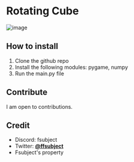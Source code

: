 # Rotating Cube

![image](resources/1.png)

## How to install
1. Clone the github repo
2. Install the following modules: pygame, numpy
3. Run the main.py file

## Contribute
I am open to contributions.

## Credit
* Discord: fsubject
* Twitter: <a href="https://twitter.com/Fsubj_ect">**@ffsubject**</a>
* Fsubject's property
